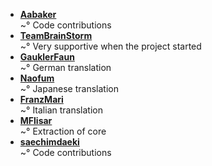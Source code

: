 <!--
This file contains references to people who contributed to the app.

Schema:  **[Name](Reference)**<br/>~° Text

Where:
  * Name: username, first/lastname
  * Reference: E-Mail, Webpage
  * Text: Information about / kind of contribution


There are so many more contributors missing on the list, some can be 
found on the GitHub project contributors list, check them out too.
Also, to all those people who have helped this project, thank you.
 

## LIST OF CONTRIBUTORS
-->
* **[Aabaker](https://github.com/aabaker)**<br/>~° Code contributions
* **[TeamBrainStorm](https://github.com/TeamBrainStorm)**<br/>~° Very supportive when the project started
* **[GauklerFaun](https://github.com/scoute-dich)**<br/>~° German translation
* **[Naofum](https://github.com/naofum)**<br/>~° Japanese translation
* **[FranzMari](https://github.com/FranzMari)**<br/>~° Italian translation
* **[MFlisar](https://github.com/MFlisar)**<br/>~° Extraction of core
* **[saechimdaeki](https://github.com/saechimdaeki)**<br/>~° Code contributions
